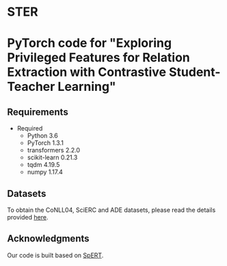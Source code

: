 # STER
PyTorch code for "Exploring Privileged Features for Relation Extraction with Contrastive Student-Teacher Learning"
=======

## Requirements
- Required
  - Python 3.6
  - PyTorch 1.3.1
  - transformers 2.2.0
  - scikit-learn  0.21.3
  - tqdm 4.19.5
  - numpy 1.17.4

## Datasets
To obtain the CoNLL04, SciERC and ADE datasets, please read the details provided [here](https://github.com/lavis-nlp/spert/tree/master/scripts).

## Acknowledgments

Our code is built based on [SpERT](https://github.com/lavis-nlp/spert).
